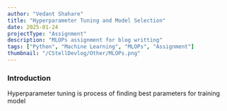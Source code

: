 ```yaml
---
author: "Vedant Shahare"
title: "Hyperparameter Tuning and Model Selection"
date: 2025-01-24
projectType: "Assignment"
description: "MLOPs assignment for blog writting"
tags: ["Python", "Machine Learning", "MLOPs", "Assignment"]
thumbnail: "/CStellDevlog/Other/MLOPs.png"
---
```


### Introduction
Hyperparameter tuning is process of finding best parameters for training model
